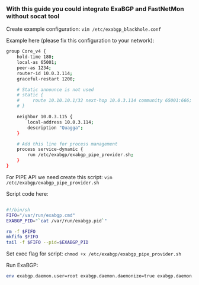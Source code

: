 ### With this guide you could integrate ExaBGP and FastNetMon without socat tool

Create example configuration: ```vim /etc/exabgp_blackhole.conf```

Example here (please fix this configuration to your network):
```bash
group Core_v4 {
    hold-time 180;
    local-as 65001;
    peer-as 1234;
    router-id 10.0.3.114;
    graceful-restart 1200;

    # Static announce is not used
    # static {
    #     route 10.10.10.1/32 next-hop 10.0.3.114 community 65001:666;
    # }   

    neighbor 10.0.3.115 {
        local-address 10.0.3.114;
        description "Quagga";
    }   

    # Add this line for process management
    process service-dynamic {
        run /etc/exabgp/exabgp_pipe_provider.sh;
    }   
}
```

For PIPE API we need create this script: ```vim /etc/exabgp/exabgp_pipe_provider.sh```

Script code here:
```bash

#!/bin/sh
FIFO="/var/run/exabgp.cmd"
EXABGP_PID="`cat /var/run/exabgp.pid`"

rm -f $FIFO
mkfifo $FIFO
tail -f $FIFO --pid=$EXABGP_PID
```

Set exec flag for script: ```chmod +x /etc/exabgp/exabgp_pipe_provider.sh```

Run ExaBGP:
```bash
env exabgp.daemon.user=root exabgp.daemon.daemonize=true exabgp.daemon.pid=/var/run/exabgp.pid exabgp.log.destination=/var/log/exabgp.log exabgp /etc/exabgp_blackhole.conf
```

